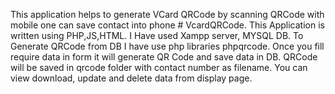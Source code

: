 This application helps to generate VCard QRCode by scanning QRCode with mobile one can save contact into phone # VcardQRCode.
This Application is written using PHP,JS,HTML. 
I Have used Xampp server, MYSQL DB.
To Generate QRCode from DB I have use php libraries phpqrcode.
Once you fill require data in form it will generate QR Code and save data in DB.
QRCode will be saved in qrcode folder with contact number as filename.
You can view download, update and delete data from display page.

